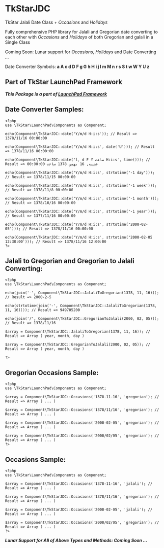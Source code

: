 # TkStarJDC

TkStar Jalali Date Class + _Occasions_ and _Holidays_

Fully comprehensive PHP library for Jalali and Gregorian date converting to each other with _Occasions_ and _Holidays_ of both Gregorian and galali in a Single Class

Coming Soon: Lunar support for _Occasions_, _Holidays_ and Date Converting ...

Date Converter Symbols: __a A c d D F g G h H i j l m M n r s S t w W Y U z__

## Part of TkStar LaunchPad Framework
**_This Package is a part of [LaunchPad Framework](https://github.com/TkStarIR/LaunchPad)_**


## Date Converter Samples:
```
<?php
use \TkStar\LaunchPad\Components as Component;

echo(Component\TkStarJDC::date('Y/m/d H:i:s')); // Result => 1378/11/16 00:00:00

echo(Component\TkStarJDC::date('Y/m/d H:i:s', date('U'))); // Result => 1378/11/16 00:00:00

echo(Component\TkStarJDC::date('l, d F Y ساعت H:i:s', time())); // Result => شنبه, 16 بهمن 1378 ساعت 00:00:00

echo(Component\TkStarJDC::date('Y/m/d H:i:s', strtotime('-1 day'))); // Result => 1378/11/15 00:00:00

echo(Component\TkStarJDC::date('Y/m/d H:i:s', strtotime('-1 week'))); // Result => 1378/11/8 00:00:00

echo(Component\TkStarJDC::date('Y/m/d H:i:s', strtotime('-1 month'))); // Result => 1378/10/16 00:00:00

echo(Component\TkStarJDC::date('Y/m/d H:i:s', strtotime('-1 year'))); // Result => 1377/11/16 00:00:00

echo(Component\TkStarJDC::date('Y/m/d H:i:s', strtotime('2000-02-05'))); // Result => 1378/11/16 00:00:00

echo(Component\TkStarJDC::date('Y/m/d H:i:s', strtotime('2000-02-05 12:30:00'))); // Result => 1378/11/16 12:00:00
?>
```


## Jalali to Gregorian and Gregorian to Jalali Converting:
```
<?php
use \TkStar\LaunchPad\Components as Component;

echo(join('-', Component\TkStarJDC::JalaliToGregorian(1378, 11, 16))); // Result => 2000-2-5

echo(strtotime(join('-', Component\TkStarJDC::JalaliToGregorian(1378, 11, 16)))); // Result => 949705200

echo(join('/', Component\TkStarJDC::GregorianToJalali(2000, 02, 05))); // Result => 1378/11/16

$array = Component\TkStarJDC::JalaliToGregorian(1378, 11, 16)); // Result => Array ( year, month, day )

$array = Component\TkStarJDC::GregorianToJalali(2000, 02, 05)); // Result => Array ( year, month, day )

?>
```


## Gregorian Occasions Sample:
```
<?php
use \TkStar\LaunchPad\Components as Component;

$array = Component\TkStarJDC::Occasions('1378-11-16', 'gregorian'); // Result => Array ( ... )

$array = Component\TkStarJDC::Occasions('1378/11/16', 'gregorian'); // Result => Array ( ... )

$array = Component\TkStarJDC::Occasions('2000-02-05', 'gregorian'); // Result => Array ( ... )

$array = Component\TkStarJDC::Occasions('2000/02/05', 'gregorian'); // Result => Array ( ... )
?>
```


## Occasions Sample:
```
<?php
use \TkStar\LaunchPad\Components as Component;

$array = Component\TkStarJDC::Occasions('1378-11-16', 'jalali'); // Result => Array ( ... )

$array = Component\TkStarJDC::Occasions('1378/11/16', 'gregorian'); // Result => Array ( ... )

$array = Component\TkStarJDC::Occasions('2000-02-05', 'jalali'); // Result => Array ( ... )

$array = Component\TkStarJDC::Occasions('2000/02/05', 'gregorian'); // Result => Array ( ... )
?>
```

**_Lunar Support for All of Above Types and Methods: Coming Soon ..._**
